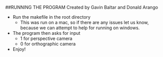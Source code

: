 ##RUNNING THE PROGRAM
Created by Gavin Baltar and Donald Arango

- Run the makefile in the root directory
    - This was run on a mac, so if there are any issues let us know, because we can attempt to help for running on windows.
- The program then asks for input
    - 1 for perspective camera
    - 0 for orthographic camera
- Enjoy!